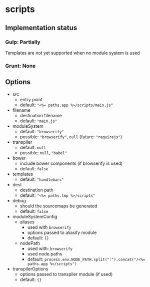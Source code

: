 # scripts

## Implementation status

### Gulp: Partially
Templates are not yet supported when no module system is used
### Grunt: None

## Options

  * src
    * entry point
    * default: ``"<%= paths.app %>/scripts/main.js"``
  * filename
    * destination filename
    * default: ``"main.js"``
  * moduleSystem
    * default: ``"browserify"``
    * possible: ``"browserify"``, ``null`` (future: ``"requirejs"``)
  * transpiler
    * default: ``null``
    * possible: ``null``, ``"babel"``
  * bower
    * include bower components (if browserify is used)
    * default: ``false``
  * templates
    * default: ``"handlebars"``
  * dest
    * destination path
    * default: ``"<%= paths.tmp %>/scripts"``
  * debug
    * should the sourcemaps be generated
    * default: ``false``
  * moduleSystemConfig
    * aliases
      * used with ``browserify``
      * options passed to aliasify module
      * default: ``{}``
    * nodePath
      * used with: ``browserify``
      * used node paths
      * default: ``process.env.NODE_PATH.split(":").concat("/<%= paths.app %>/scripts")``
  * transpilerOptions
    * options passed to transpiler module (if used)
    * default: ``{}``

